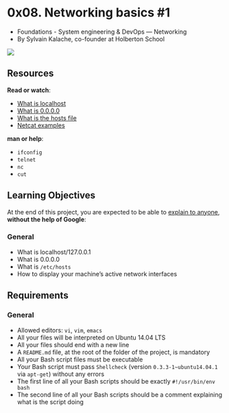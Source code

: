 
# 0x08. Networking basics #1

-   Foundations - System engineering & DevOps ― Networking
-   By Sylvain Kalache, co-founder at Holberton School

![](https://s3.amazonaws.com/intranet-projects-files/holbertonschool-sysadmin_devops/285/s7kpNYq.png)

## Resources

**Read or watch**:

-   [What is localhost](https://intranet.hbtn.io/rltoken/7SedZ8ILSQulYf7xzSbraQ "What is localhost")
-   [What is 0.0.0.0](https://intranet.hbtn.io/rltoken/n5IFAt_OWGJtGW33t7Jfag "What is 0.0.0.0")
-   [What is the hosts file](https://intranet.hbtn.io/rltoken/21l3Uqizr3LpA1ZGrYPg3g "What is the hosts file")
-   [Netcat examples](https://intranet.hbtn.io/rltoken/uMleIIzkRoR2w8EkwItSEg "Netcat examples")

**man or help**:

-   `ifconfig`
-   `telnet`
-   `nc`
-   `cut`

## Learning Objectives

At the end of this project, you are expected to be able to  [explain to anyone](https://intranet.hbtn.io/rltoken/UA6j9R2vVJdY5a67AZAv4w "explain to anyone"),  **without the help of Google**:

### General

-   What is localhost/127.0.0.1
-   What is 0.0.0.0
-   What is  `/etc/hosts`
-   How to display your machine’s active network interfaces

## Requirements

### General

-   Allowed editors:  `vi`,  `vim`,  `emacs`
-   All your files will be interpreted on Ubuntu 14.04 LTS
-   All your files should end with a new line
-   A  `README.md`  file, at the root of the folder of the project, is mandatory
-   All your Bash script files must be executable
-   Your Bash script must pass  `Shellcheck`  (version  `0.3.3-1~ubuntu14.04.1`  via  `apt-get`) without any errors
-   The first line of all your Bash scripts should be exactly  `#!/usr/bin/env bash`
-   The second line of all your Bash scripts should be a comment explaining what is the script doing

